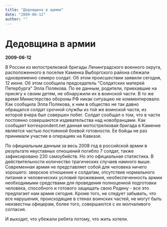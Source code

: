 ```yaml
---
title: "Дедовщина в армии"
date: "2009-06-12"
author: ""
---
```


# Дедовщина в армии

**2009-06-12** 

В России из мотострелковой бригады Ленинградского военного округа, расположенного в поселке Каменка Выборгского района сбежали одновременно семеро солдат. Об этом происшествии заявили сегодня, 12 июня. Об этом сообщила председатель "Солдатских матерей Петербурга" Элла Полякова. По ее данным, родители, приехавшие на присягу к своим детям, не обнаружили их в воинской части. В то же время Министерство обороны РФ никак ситуацию не комментировало. Как сообщила Элла Полякова, к ним в общество не так давно обращался солдат срочной службы из той же воинской части, из которой вчера был совершен побег. Солдат сообщал о том, что в части постоянно совершаются издевательства над новобранцами. Как сообщает korrespondent.net данная мотострелковая бригада в Каменке является частью постоянной боевой готовности. Ее бойцы не раз принимали участие в операциях на Кавказе.

По официальным данным за весь 2008 год в российской армии в результате неуставных отношений погибло 7 солдат, также зафиксировано 230 самоубийств. Но это официальная статистика. В действительности количество трагических случаев намного выше. Современная армия не представляет собой для человека ничего хорошего: зверское отношение к солдатам, отсутствие нормального питания и человеческих условий проживания, необеспеченность армии необходимыми средствами для проведения полноценной подготовки человека, способного и готового защищать свою Родину - все это предлагает нам армия сегодня. Кроме того, не следует забывать, что все нарушения, происходящие в стенах воинских частей, не могут быть неизвестны офицерам, более того, совершаются с их молчаливого согласия.

И выходит, что убежали ребята потому, что жить хотели.